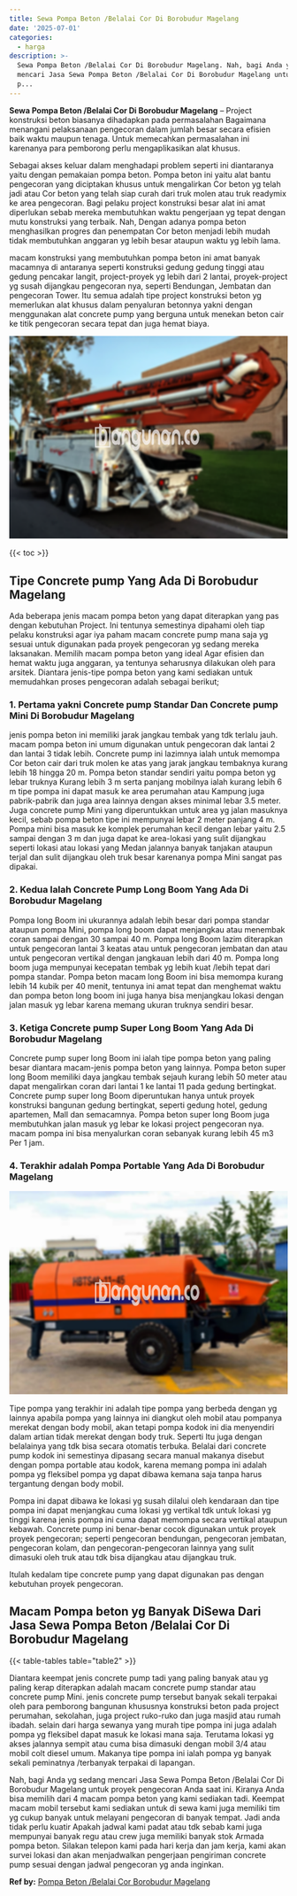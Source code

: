```yaml
---
title: Sewa Pompa Beton /Belalai Cor Di Borobudur Magelang
date: '2025-07-01'
categories:
  - harga
description: >-
  Sewa Pompa Beton /Belalai Cor Di Borobudur Magelang. Nah, bagi Anda yg sedang
  mencari Jasa Sewa Pompa Beton /Belalai Cor Di Borobudur Magelang untuk proyek
  p...
---
```


**Sewa Pompa Beton /Belalai Cor Di Borobudur Magelang** – Project konstruksi beton biasanya dihadapkan pada permasalahan Bagaimana menangani pelaksanaan pengecoran dalam jumlah besar secara efisien baik waktu maupun tenaga. Untuk memecahkan permasalahan ini karenanya para pemborong perlu mengaplikasikan alat khusus.

Sebagai akses keluar dalam menghadapi problem seperti ini diantaranya yaitu dengan pemakaian pompa beton. Pompa beton ini yaitu alat bantu pengecoran yang diciptakan khusus untuk mengalirkan Cor beton yg telah jadi atau Cor beton yang telah siap curah dari truk molen atau truk readymix ke area pengecoran. Bagi pelaku project konstruksi besar alat ini amat diperlukan sebab mereka membutuhkan waktu pengerjaan yg tepat dengan mutu konstruksi yang terbaik. Nah, Dengan adanya pompa beton menghasilkan progres dan penempatan Cor beton menjadi lebih mudah tidak membutuhkan anggaran yg lebih besar ataupun waktu yg lebih lama.

macam konstruksi yang membutuhkan pompa beton ini amat banyak macamnya di antaranya seperti konstruksi gedung gedung tinggi atau gedung pencakar langit, project-proyek yg lebih dari 2 lantai, proyek-project yg susah dijangkau pengecoran nya, seperti Bendungan, Jembatan dan pengecoran Tower. Itu semua adalah tipe project konstruksi beton yg memerlukan alat khusus dalam penyaluran betonnya yakni dengan menggunakan alat concrete pump yang berguna untuk menekan beton cair ke titik pengecoran secara tepat dan juga hemat biaya.

![Sewa Pompa Beton /Belalai Cor Di Borobudur Magelang](/images/sewa-concrete-pump-05.png)

{{< toc >}}

## Tipe Concrete pump Yang Ada Di Borobudur Magelang

Ada beberapa jenis macam pompa beton yang dapat diterapkan yang pas dengan kebutuhan Project. Ini tentunya semestinya dipahami oleh tiap pelaku konstruksi agar iya paham macam concrete pump mana saja yg sesuai untuk digunakan pada proyek pengecoran yg sedang mereka laksanakan. Memilih macam pompa beton yang ideal Agar efisien dan hemat waktu juga anggaran, ya tentunya seharusnya dilakukan oleh para arsitek. Diantara jenis-tipe pompa beton yang kami sediakan untuk memudahkan proses pengecoran adalah sebagai berikut;

### 1\. Pertama yakni Concrete pump Standar Dan Concrete pump Mini Di Borobudur Magelang

jenis pompa beton ini memiliki jarak jangkau tembak yang tdk terlalu jauh. macam pompa beton ini umum digunakan untuk pengecoran dak lantai 2 dan lantai 3 tidak lebih. Concrete pump ini lazimnya ialah untuk memompa Cor beton cair dari truk molen ke atas yang jarak jangkau tembaknya kurang lebih 18 hingga 20 m. Pompa beton standar sendiri yaitu pompa beton yg lebar truknya Kurang lebih 3 m serta panjang mobilnya ialah kurang lebih 6 m tipe pompa ini dapat masuk ke area perumahan atau Kampung juga pabrik-pabrik dan juga area lainnya dengan akses minimal lebar 3.5 meter. Juga concrete pump Mini yang diperuntukkan untuk area yg jalan masuknya kecil, sebab pompa beton tipe ini mempunyai lebar 2 meter panjang 4 m. Pompa mini bisa masuk ke komplek perumahan kecil dengan lebar yaitu 2.5 sampai dengan 3 m dan juga dapat ke area-lokasi yang sulit dijangkau seperti lokasi atau lokasi yang Medan jalannya banyak tanjakan ataupun terjal dan sulit dijangkau oleh truk besar karenanya pompa Mini sangat pas dipakai.

### 2\. Kedua Ialah Concrete Pump Long Boom Yang Ada Di Borobudur Magelang

Pompa long Boom ini ukurannya adalah lebih besar dari pompa standar ataupun pompa Mini, pompa long boom dapat menjangkau atau menembak coran sampai dengan 30 sampai 40 m. Pompa long Boom lazim diterapkan untuk pengecoran lantai 3 keatas atau untuk pengecoran jembatan dan atau untuk pengecoran vertikal dengan jangkauan lebih dari 40 m. Pompa long boom juga mempunyai kecepatan tembak yg lebih kuat /lebih tepat dari pompa standar. Pompa beton macam long Boom ini bisa memompa kurang lebih 14 kubik per 40 menit, tentunya ini amat tepat dan menghemat waktu dan pompa beton long boom ini juga hanya bisa menjangkau lokasi dengan jalan masuk yg lebar karena memang ukuran truknya sendiri besar.

### 3\. Ketiga Concrete pump Super Long Boom Yang Ada Di Borobudur Magelang

Concrete pump super long Boom ini ialah tipe pompa beton yang paling besar diantara macam-jenis pompa beton yang lainnya. Pompa beton super long Boom memiliki daya jangkau tembak sejauh kurang lebih 50 meter atau dapat mengalirkan coran dari lantai 1 ke lantai 11 pada gedung bertingkat. Concrete pump super long Boom diperuntukan hanya untuk proyek konstruksi bangunan gedung bertingkat, seperti gedung hotel, gedung apartemen, Mall dan semacamnya. Pompa beton super long Boom juga membutuhkan jalan masuk yg lebar ke lokasi project pengecoran nya. macam pompa ini bisa menyalurkan coran sebanyak kurang lebih 45 m3 Per 1 jam.

### 4\. Terakhir adalah Pompa Portable Yang Ada Di Borobudur Magelang

![Sewa Pompa Beton /Belalai Cor Di Borobudur Magelang](/images/sewa-concrete-pump-16.png)

Tipe pompa yang terakhir ini adalah tipe pompa yang berbeda dengan yg lainnya apabila pompa yang lainnya ini diangkut oleh mobil atau pompanya merekat dengan body mobil, akan tetapi pompa kodok ini dia menyendiri dalam artian tidak merekat dengan body truk. Seperti Itu juga dengan belalainya yang tdk bisa secara otomatis terbuka. Belalai dari concrete pump kodok ini semestinya dipasang secara manual makanya disebut dengan pompa portable atau kodok, karena memang pompa ini adalah pompa yg fleksibel pompa yg dapat dibawa kemana saja tanpa harus tergantung dengan body mobil.

Pompa ini dapat dibawa ke lokasi yg susah dilalui oleh kendaraan dan tipe pompa ini dapat menjangkau cuma lokasi yg vertikal tdk untuk lokasi yg tinggi karena jenis pompa ini cuma dapat memompa secara vertikal ataupun kebawah. Concrete pump ini benar-benar cocok digunakan untuk proyek proyek pengecoran; seperti pengecoran bendungan, pengecoran jembatan, pengecoran kolam, dan pengecoran-pengecoran lainnya yang sulit dimasuki oleh truk atau tdk bisa dijangkau atau dijangkau truk.

Itulah kedalam tipe concrete pump yang dapat digunakan pas dengan kebutuhan proyek pengecoran.

## Macam Pompa beton yg Banyak DiSewa Dari Jasa Sewa Pompa Beton /Belalai Cor Di Borobudur Magelang

{{< table-tables table="table2" >}}

Diantara keempat jenis concrete pump tadi yang paling banyak atau yg paling kerap diterapkan adalah macam concrete pump standar atau concrete pump Mini. jenis concrete pump tersebut banyak sekali terpakai oleh para pemborong bangunan khususnya konstruksi beton pada project perumahan, sekolahan, juga project ruko-ruko dan juga masjid atau rumah ibadah. selain dari harga sewanya yang murah tipe pompa ini juga adalah pompa yg fleksibel dapat masuk ke lokasi mana saja. Terutama lokasi yg akses jalannya sempit atau cuma bisa dimasuki dengan mobil 3/4 atau mobil colt diesel umum. Makanya tipe pompa ini ialah pompa yg banyak sekali peminatnya /terbanyak terpakai di lapangan.

Nah, bagi Anda yg sedang mencari Jasa Sewa Pompa Beton /Belalai Cor Di Borobudur Magelang untuk proyek pengecoran Anda saat ini. Kiranya Anda bisa memilih dari 4 macam pompa beton yang kami sediakan tadi. Keempat macam mobil tersebut kami sediakan untuk di sewa kami juga memiliki tim yg cukup banyak untuk melayani pengecoran di banyak tempat. Jadi anda tidak perlu kuatir Apakah jadwal kami padat atau tdk sebab kami juga mempunyai banyak regu atau crew juga memiliki banyak stok Armada pompa beton. Silakan telepon kami pada hari kerja dan jam kerja, kami akan survei lokasi dan akan menjadwalkan pengerjaan pengiriman concrete pump sesuai dengan jadwal pengecoran yg anda inginkan.

**Ref by:** [Pompa Beton /Belalai Cor Borobudur Magelang](https://id.wikipedia.org/wiki/Pompa)
